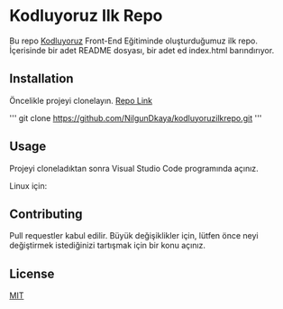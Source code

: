 # Kodluyoruz Ilk Repo
Bu repo [Kodluyoruz](https://www.kodluyoruz.org/) Front-End Eğitiminde oluşturduğumuz ilk repo. İçerisinde bir adet README dosyası, bir adet ed index.html barındırıyor.

## Installation

Öncelikle projeyi clonelayın. [Repo Link](https://github.com/NilgunDkaya/kodluyoruzilkrepo.git)

''' git clone https://github.com/NilgunDkaya/kodluyoruzilkrepo.git '''

## Usage

Projeyi cloneladıktan sonra Visual Studio Code programında açınız.

Linux için:

## Contributing

Pull requestler kabul edilir. Büyük değişiklikler için, lütfen önce neyi değiştirmek istediğinizi tartışmak için bir konu açınız.

## License

[MIT](https://choosealicense.com/licenses/mit/)
